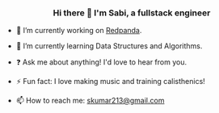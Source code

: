 
### <div align="center">Hi there 👋 I'm Sabi, a fullstack engineer</div>

- 🔭 I’m currently working on [Redpanda](https://redpandaasl.herokuapp.com/).
 
- 🌱 I’m currently learning Data Structures and Algorithms. 

- ❓ Ask me about anything! I'd love to hear from you.

- ⚡️ Fun fact: I love making music and training calisthenics!

- 📫 How to reach me: skumar213@gmail.com

<br/>
